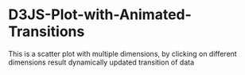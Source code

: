 # D3JS-Plot-with-Animated-Transitions
This is a scatter plot with multiple dimensions, by clicking on different dimensions result dynamically updated transition of data
